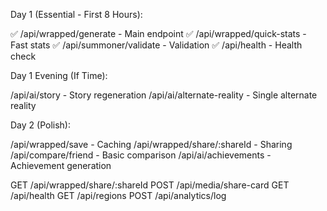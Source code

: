 Day 1 (Essential - First 8 Hours):

✅ /api/wrapped/generate - Main endpoint
✅ /api/wrapped/quick-stats - Fast stats
✅ /api/summoner/validate - Validation
✅ /api/health - Health check

Day 1 Evening (If Time):

/api/ai/story - Story regeneration
/api/ai/alternate-reality - Single alternate reality

Day 2 (Polish):

/api/wrapped/save - Caching
/api/wrapped/share/:shareId - Sharing
/api/compare/friend - Basic comparison
/api/ai/achievements - Achievement generation


GET /api/wrapped/share/:shareId
POST /api/media/share-card
GET /api/health
GET /api/regions
POST /api/analytics/log